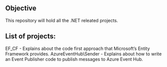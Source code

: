 ﻿## Objective
This repository will hold all the .NET releated projects.

## List of projects:
EF_CF - Explains about the code first approach that Microsoft’s Entity Framework provides.
AzureEventHub\Sender - Explains about how to write an Event Publisher code to publish messages to Azure Event Hub.
